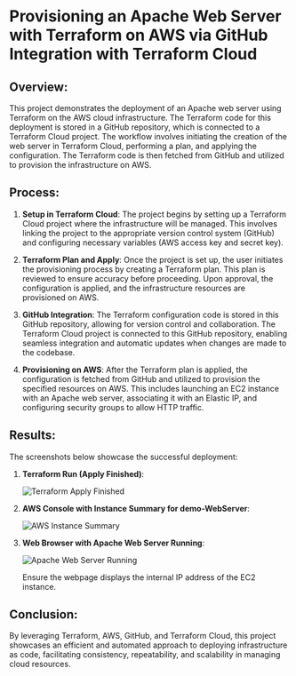 # Provisioning an Apache Web Server with Terraform on AWS via GitHub Integration with Terraform Cloud

## Overview:
This project demonstrates the deployment of an Apache web server using Terraform on the AWS cloud infrastructure. The Terraform code for this deployment is stored in a GitHub repository, which is connected to a Terraform Cloud project. The workflow involves initiating the creation of the web server in Terraform Cloud, performing a plan, and applying the configuration. The Terraform code is then fetched from GitHub and utilized to provision the infrastructure on AWS.

## Process:
1. **Setup in Terraform Cloud**: The project begins by setting up a Terraform Cloud project where the infrastructure will be managed. This involves linking the project to the appropriate version control system (GitHub) and configuring necessary variables (AWS access key and secret key).

2. **Terraform Plan and Apply**: Once the project is set up, the user initiates the provisioning process by creating a Terraform plan. This plan is reviewed to ensure accuracy before proceeding. Upon approval, the configuration is applied, and the infrastructure resources are provisioned on AWS.

3. **GitHub Integration**: The Terraform configuration code is stored in this GitHub repository, allowing for version control and collaboration. The Terraform Cloud project is connected to this GitHub repository, enabling seamless integration and automatic updates when changes are made to the codebase.

4. **Provisioning on AWS**: After the Terraform plan is applied, the configuration is fetched from GitHub and utilized to provision the specified resources on AWS. This includes launching an EC2 instance with an Apache web server, associating it with an Elastic IP, and configuring security groups to allow HTTP traffic.

## Results:
The screenshots below showcase the successful deployment:

1. **Terraform Run (Apply Finished)**:
   
   ![Terraform Apply Finished](https://github.com/DimitryZH/terraform-webserver/assets/146372946/845d2398-3093-4d9f-86ef-32fb4fa7aa42)

3. **AWS Console with Instance Summary for demo-WebServer**:
   
   ![AWS Instance Summary](https://github.com/DimitryZH/terraform-webserver/assets/146372946/9b84594c-2c9b-4b25-8da2-914487a63f30)

4. **Web Browser with Apache Web Server Running**:
   
   ![Apache Web Server Running](https://github.com/DimitryZH/terraform-webserver/assets/146372946/6ef90a5b-872e-48e1-b3a9-7ed9eb2b2586)

   Ensure the webpage displays the internal IP address of the EC2 instance.

## Conclusion:
By leveraging Terraform, AWS, GitHub, and Terraform Cloud, this project showcases an efficient and automated approach to deploying infrastructure as code, facilitating consistency, repeatability, and scalability in managing cloud resources.
